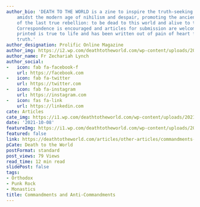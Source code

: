 ```yaml
---
author_bio: 'DEATH TO THE WORLD is a zine to inspire the truth-seeking and soul searching
    amidst the modern age of nihilism and despair, promoting the ancient principles
    of the last true rebellion: to be dead to this world and alive to the other world.
    Correspondence is encouraged and articles for submission are welcomed. Each article
    printed is true to life and has been written out of pain of heart for love of
    truth.'
author_designation: Prolific Online Magazine
author_img: https://i2.wp.com/deathtotheworld.com/wp-content/uploads/2014/06/dttw1.jpg
author_name: Fr Zechariah Lynch
author_social:
-   icon: fab fa-facebook-f
    url: https://facebook.com
-   icon: fab fa-twitter
    url: https://twitter.com
-   icon: fab fa-instagram
    url: https://instagram.com
-   icon: fas fa-link
    url: https://linkedin.com
cate: Articles
cate_img: https://i1.wp.com/deathtotheworld.com/wp-content/uploads/2021/10/F-command.jpg?resize=1140%2C663&ssl=1
date: '2021-10-08'
featureImg: https://i1.wp.com/deathtotheworld.com/wp-content/uploads/2021/10/F-command.jpg?resize=1140%2C663&ssl=1
featured: false
link: https://deathtotheworld.com/articles/other-articles/commandments-and-anti-commandments/
pCate: Death to the World
postFormat: standard
post_views: 79 Views
read_time: 12 min read
slidePost: false
tags:
- Orthodox
- Punk Rock
- Monastics
title: Commandments and Anti-Commandments
---
```

